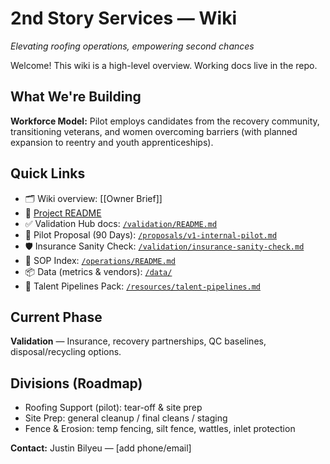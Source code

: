 # 2nd Story Services — Wiki
*Elevating roofing operations, empowering second chances*

Welcome! This wiki is a high-level overview. Working docs live in the repo.

## What We're Building
**Workforce Model:** Pilot employs candidates from the recovery community, transitioning veterans, and women overcoming barriers (with planned expansion to reentry and youth apprenticeships).

## Quick Links
- 🗂️ Wiki overview: [[Owner Brief]]
- 🧭 [Project README](https://github.com/justindbilyeu/2ndStory-Services#readme)
- ✅ Validation Hub docs: [`/validation/README.md`](https://github.com/justindbilyeu/2ndStory-Services/blob/main/validation/README.md)
- 📄 Pilot Proposal (90 Days): [`/proposals/v1-internal-pilot.md`](https://github.com/justindbilyeu/2ndStory-Services/blob/main/proposals/v1-internal-pilot.md)
- 🛡️ Insurance Sanity Check: [`/validation/insurance-sanity-check.md`](https://github.com/justindbilyeu/2ndStory-Services/blob/main/validation/insurance-sanity-check.md)
- 🧰 SOP Index: [`/operations/README.md`](https://github.com/justindbilyeu/2ndStory-Services/blob/main/operations/README.md)
- 📦 Data (metrics & vendors): [`/data/`](https://github.com/justindbilyeu/2ndStory-Services/tree/main/data)
- 👥 Talent Pipelines Pack: [`/resources/talent-pipelines.md`](https://github.com/justindbilyeu/2ndStory-Services/blob/main/resources/talent-pipelines.md)

## Current Phase
**Validation** — Insurance, recovery partnerships, QC baselines, disposal/recycling options.

## Divisions (Roadmap)
- Roofing Support (pilot): tear-off & site prep
- Site Prep: general cleanup / final cleans / staging
- Fence & Erosion: temp fencing, silt fence, wattles, inlet protection

**Contact:** Justin Bilyeu — [add phone/email]
